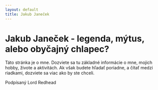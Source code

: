 ```yaml
---
layout: default
title: Jakub Janeček
---
```

# Jakub Janeček - legenda, mýtus, alebo obyčajný chlapec?

Táto stránka je o mne. Dozviete sa tu základné informácie o mne, mojich hobby, živote a aktivitách.
Ak však budete hľadať poriadne, a čítať medzi riadkami, dozviete sa viac ako by ste chceli.

Podpísaný Lord Redhead